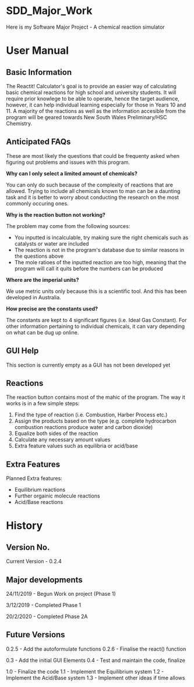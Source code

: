 # SDD_Major_Work
Here is my Software Major Project - A chemical reaction simulator

# User Manual

## Basic Information

The Reactit! Calculator's goal is to provide an easier way of calculating basic chemical reactions for high school and university students. It will require prior knowlege to be able to operate, hence the target audience, however, it can help individual learning especially for those in Years 10 and 11. A majority of the reactions as well as the information accesible from the program will be geared towards New South Wales Preliminary/HSC Chemistry.

## Anticipated FAQs

These are most likely the questions that could be frequenty asked when figuring out problems and issues with this program.

**Why can I only select a limited amount of chemicals?**

You can only do such because of the complexity of reactions that are allowed. Trying to include all chemicals known to man can be a daunting task and it is better to worry about conducting the research on the most commonly occuring ones.

**Why is the reaction button not working?**

The problem may come from the following sources:
- You inputted is incalculable, try making sure the right chemicals such as catalysts or water are included
- The reaction is not in the program's database due to similar reasons in the questions above
- The mole ratioes of the inputted reaction are too high, meaning that the program will call it quits before the numbers can be produced

**Where are the imperial units?**

We use metric units only because this is a scientific tool. And this has been developed in Australia.

**How precise are the constants used?**

The constants are kept to 4 significant figures (i.e. Ideal Gas Constant). For other information pertaining to individual chemicals, it can vary depending on what can be dug up online.

## GUI Help

This section is currently empty as a GUI has not been developed yet

## Reactions

The reaction button contains most of the mahic of the program. The way it works is in a few simple steps:

1. Find the type of reaction (i.e. Combustion, Harber Process etc.)
2. Assign the products based on the type (e.g. complete hydrocarbon combustion reactions produce water and carbon dioxide)
3. Equalize both sides of the reaction
4. Calculate any necessary amount values
5. Extra feature values such as equilibria or acid/base

## Extra Features

Planned Extra features:
- Equilibrium reactions
- Further orgainic molecule reactions
- Acid/Base reactions

# History

## Version No.

Current Version - 0.2.4

## Major developments

24/11/2019 - Begun Work on project (Phase 1)

3/12/2019 - Completed Phase 1

20/2/2020 - Completed Phase 2A

## Future Versions

0.2.5 - Add the autoformulate functions
0.2.6 - Finalise the react() function

0.3 - Add the initial GUI Elements
0.4 - Test and maintain the code, finalize

1.0 - Finalize the code
1.1 - Implement the Equilibrium system
1.2 - Implement the Acid/Base system
1.3 - Implement other ideas if time allows